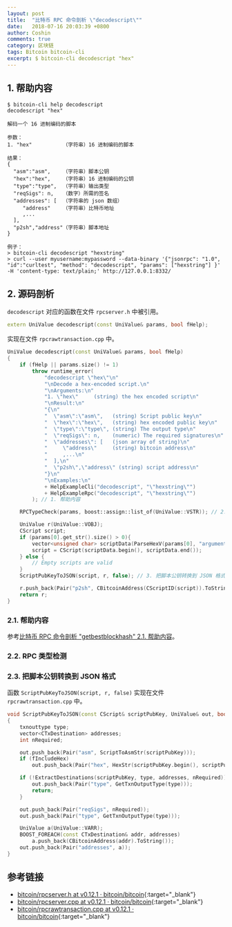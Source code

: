 ```yaml
---
layout: post
title:  "比特币 RPC 命令剖析 \"decodescript\""
date:   2018-07-16 20:03:39 +0800
author: Coshin
comments: true
category: 区块链
tags: Bitcoin bitcoin-cli
excerpt: $ bitcoin-cli decodescript "hex"
---
```

## 1. 帮助内容

```shell
$ bitcoin-cli help decodescript
decodescript "hex"

解码一个 16 进制编码的脚本

参数：
1. "hex"          （字符串）16 进制编码的脚本

结果：
{
  "asm":"asm",    （字符串）脚本公钥
  "hex":"hex",    （字符串）16 进制编码的公钥
  "type":"type",  （字符串）输出类型
  "reqSigs": n,   （数字）所需的签名
  "addresses": [  （字符串的 json 数组）
     "address"    （字符串）比特币地址
     ,...
  ],
  "p2sh","address"（字符串）脚本地址
}

例子：
> bitcoin-cli decodescript "hexstring"
> curl --user myusername:mypassword --data-binary '{"jsonrpc": "1.0", "id":"curltest", "method": "decodescript", "params": ["hexstring"] }' -H 'content-type: text/plain;' http://127.0.0.1:8332/
```

## 2. 源码剖析

`decodescript` 对应的函数在文件 `rpcserver.h` 中被引用。

```cpp
extern UniValue decodescript(const UniValue& params, bool fHelp);
```

实现在文件 `rpcrawtransaction.cpp` 中。

```cpp
UniValue decodescript(const UniValue& params, bool fHelp)
{
    if (fHelp || params.size() != 1)
        throw runtime_error(
            "decodescript \"hex\"\n"
            "\nDecode a hex-encoded script.\n"
            "\nArguments:\n"
            "1. \"hex\"     (string) the hex encoded script\n"
            "\nResult:\n"
            "{\n"
            "  \"asm\":\"asm\",   (string) Script public key\n"
            "  \"hex\":\"hex\",   (string) hex encoded public key\n"
            "  \"type\":\"type\", (string) The output type\n"
            "  \"reqSigs\": n,    (numeric) The required signatures\n"
            "  \"addresses\": [   (json array of string)\n"
            "     \"address\"     (string) bitcoin address\n"
            "     ,...\n"
            "  ],\n"
            "  \"p2sh\",\"address\" (string) script address\n"
            "}\n"
            "\nExamples:\n"
            + HelpExampleCli("decodescript", "\"hexstring\"")
            + HelpExampleRpc("decodescript", "\"hexstring\"")
        ); // 1. 帮助内容

    RPCTypeCheck(params, boost::assign::list_of(UniValue::VSTR)); // 2. RPC 类型检测

    UniValue r(UniValue::VOBJ);
    CScript script;
    if (params[0].get_str().size() > 0){
        vector<unsigned char> scriptData(ParseHexV(params[0], "argument"));
        script = CScript(scriptData.begin(), scriptData.end());
    } else {
        // Empty scripts are valid
    }
    ScriptPubKeyToJSON(script, r, false); // 3. 把脚本公钥转换到 JSON 格式

    r.push_back(Pair("p2sh", CBitcoinAddress(CScriptID(script)).ToString()));
    return r;
}
```

### 2.1. 帮助内容

参考[比特币 RPC 命令剖析 "getbestblockhash" 2.1. 帮助内容](/blog/2018/05/bitcoin-rpc-command-getbestblockhash.html#21-帮助内容)。

### 2.2. RPC 类型检测

### 2.3. 把脚本公钥转换到 JSON 格式

函数 `ScriptPubKeyToJSON(script, r, false)` 实现在文件 `rpcrawtransaction.cpp` 中。

```cpp
void ScriptPubKeyToJSON(const CScript& scriptPubKey, UniValue& out, bool fIncludeHex)
{
    txnouttype type;
    vector<CTxDestination> addresses;
    int nRequired;

    out.push_back(Pair("asm", ScriptToAsmStr(scriptPubKey)));
    if (fIncludeHex)
        out.push_back(Pair("hex", HexStr(scriptPubKey.begin(), scriptPubKey.end())));

    if (!ExtractDestinations(scriptPubKey, type, addresses, nRequired)) {
        out.push_back(Pair("type", GetTxnOutputType(type)));
        return;
    }

    out.push_back(Pair("reqSigs", nRequired));
    out.push_back(Pair("type", GetTxnOutputType(type)));

    UniValue a(UniValue::VARR);
    BOOST_FOREACH(const CTxDestination& addr, addresses)
        a.push_back(CBitcoinAddress(addr).ToString());
    out.push_back(Pair("addresses", a));
}
```

## 参考链接

* [bitcoin/rpcserver.h at v0.12.1 · bitcoin/bitcoin](https://github.com/bitcoin/bitcoin/blob/v0.12.1/src/rpcserver.h){:target="_blank"}
* [bitcoin/rpcserver.cpp at v0.12.1 · bitcoin/bitcoin](https://github.com/bitcoin/bitcoin/blob/v0.12.1/src/rpcserver.cpp){:target="_blank"}
* [bitcoin/rpcrawtransaction.cpp at v0.12.1 · bitcoin/bitcoin](https://github.com/bitcoin/bitcoin/blob/v0.12.1/src/rpcrawtransaction.cpp){:target="_blank"}

